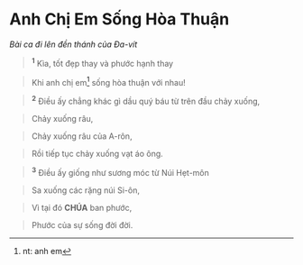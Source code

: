 # Anh Chị Em Sống Hòa Thuận
*Bài ca đi lên đền thánh của Đa-vít*

> <sup><b>1</b></sup> Kìa, tốt đẹp thay và phước hạnh thay
>


> Khi anh chị em[^1] sống hòa thuận với nhau!
>


> <sup><b>2</b></sup> Điều ấy chẳng khác gì dầu quý báu từ trên đầu chảy xuống,
>


> Chảy xuống râu,
>


> Chảy xuống râu của A-rôn,
>


> Rồi tiếp tục chảy xuống vạt áo ông.
>


> <sup><b>3</b></sup> Điều ấy giống như sương móc từ Núi Hẹt-môn
>


> Sa xuống các rặng núi Si-ôn,
>


> Vì tại đó **CHÚA** ban phước,
>


> Phước của sự sống đời đời.
>

[^1]: nt: anh em